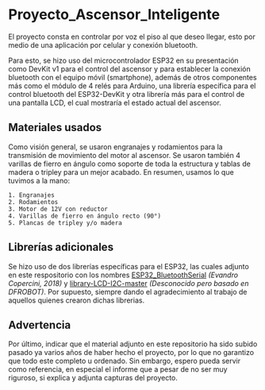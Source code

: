# Proyecto_Ascensor_Inteligente
El proyecto consta en controlar por voz el piso al que deseo llegar, esto por medio de una aplicación por celular y conexión bluetooth.

Para esto, se hizo uso del microcontrolador ESP32 en su presentación como DevKit v1 para el control del ascensor y para establecer la conexión bluetooth con el equipo móvil (smartphone), además de otros componentes más como el módulo de 4 relés para Arduino, una librería específica para el control bluetooth del ESP32-DevKit y otra librería más para el control de una pantalla LCD, el cual mostraría el estado actual del ascensor.

## Materiales usados
Como visión general, se usaron engranajes y rodamientos para la transmisión de movimiento del motor al ascensor. Se usaron también 4 varillas de fierro en ángulo como soporte de toda la estructura y tablas de madera o tripley para un mejor acabado. En resumen, usamos lo que tuvimos a la mano:

    1. Engranajes
    2. Rodamientos
    3. Motor de 12V con reductor
    4. Varillas de fierro en ángulo recto (90°)
    5. Plancas de tripley y/o madera

## Librerías adicionales
Se hizo uso de dos librerías específicas para el ESP32, las cuales adjunto en este respositorio con los nombres [ESP32_BluetoothSerial](https://github.com/Emgicraft/Proyecto_Ascensor_Inteligente/tree/main/ESP32_BluetoothSerial) _(Evandro Copercini, 2018)_ y [library-LCD-I2C-master](https://github.com/Emgicraft/Proyecto_Ascensor_Inteligente/tree/main/library-LCD-I2C-master) _(Desconocido pero basado en DFROBOT)_. Por supuesto, siempre dando el agradecimiento al trabajo de aquellos quienes crearon dichas librerias.

## Advertencia
Por último, indicar que el material adjunto en este repositorio ha sido subido pasado ya varios años de haber hecho el proyecto, por lo que no garantizo que todo este completo u ordenado. Sin embargo, espero pueda servir como referencia, en especial el informe que a pesar de no ser muy riguroso, si explica y adjunta capturas del proyecto.

